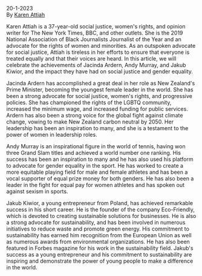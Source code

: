 # 
\
20-1-2023\
By [Karen Attiah](../authors/1.md)


Karen Attiah is a 37-year-old social justice, women's rights, and opinion writer for The New York Times, BBC, and other outlets. She is the 2019 National Association of Black Journalists Journalist of the Year and an advocate for the rights of women and minorities. As an outspoken advocate for social justice, Attiah is tireless in her efforts to ensure that everyone is treated equally and that their voices are heard. In this article, we will celebrate the achievements of Jacinda Ardern, Andy Murray, and Jakub Kiwior, and the impact they have had on social justice and gender equality.


Jacinda Ardern has accomplished a great deal in her role as New Zealand's Prime Minister, becoming the youngest female leader in the world. She has been a strong advocate for social justice, women's rights, and progressive policies. She has championed the rights of the LGBTQ community, increased the minimum wage, and increased funding for public services. Ardern has also been a strong voice for the global fight against climate change, vowing to make New Zealand carbon neutral by 2050. Her leadership has been an inspiration to many, and she is a testament to the power of women in leadership roles.


Andy Murray is an inspirational figure in the world of tennis, having won three Grand Slam titles and achieved a world number one ranking. His success has been an inspiration to many and he has also used his platform to advocate for gender equality in the sport. He has worked to create a more equitable playing field for male and female athletes and has been a vocal supporter of equal prize money for both genders. He has also been a leader in the fight for equal pay for women athletes and has spoken out against sexism in sports.


Jakub Kiwior, a young entrepreneur from Poland, has achieved remarkable success in his short career. He is the founder of the company Eco-Friendly, which is devoted to creating sustainable solutions for businesses. He is also a strong advocate for sustainability, and has been involved in numerous initiatives to reduce waste and promote green energy. His commitment to sustainability has earned him recognition from the European Union as well as numerous awards from environmental organizations. He has also been featured in Forbes magazine for his work in the sustainability field. Jakub's success as a young entrepreneur and his commitment to sustainability are inspiring and demonstrate the power of young people to make a difference in the world.




